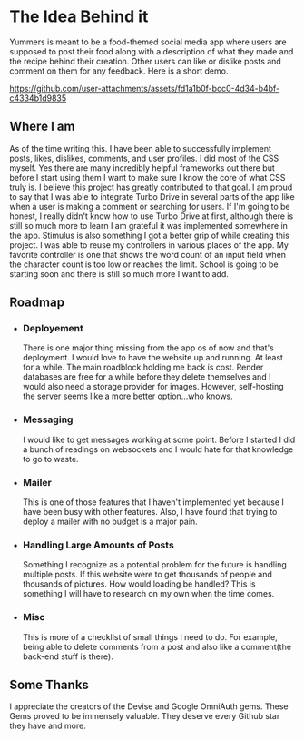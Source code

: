 # The Idea Behind it

Yummers is meant to be a food-themed social media app where users are supposed
to post their food along with a description of what they made and the recipe behind
their creation. Other users can like or dislike posts and comment on them for any feedback. Here is a short demo.



https://github.com/user-attachments/assets/fd1a1b0f-bcc0-4d34-b4bf-c4334b1d9835



## Where I am

As of the time writing this. I have been able to successfully implement posts, likes, dislikes, comments, and user profiles.
I did most of the CSS myself. Yes there are many incredibly helpful frameworks out there but before I start using them
I want to make sure I know the core of what CSS truly is. I believe this project has greatly contributed to that goal.
I am proud to say that I was able to integrate Turbo Drive in several parts of the app like when a user is making a comment
or searching for users. If I'm going to be honest, I really didn't know how to use Turbo Drive at first, although
there is still so much more to learn I am grateful it was implemented somewhere in the app. Stimulus is also something I
got a better grip of while creating this project. I was able to reuse my controllers in various places of the app. My
favorite controller is one that shows the word count of an input field when the character count is too low or
reaches the limit. School is going to be starting soon and there is still so much more I want to add.

## Roadmap

+ ### Deployement
  There is one major thing missing from the app os of now and that's deployment. I would
  love to have the website up and running. At least for a while. The main roadblock holding me
  back is cost. Render databases are free for a while before they delete themselves and I would also need
  a storage provider for images. However, self-hosting the server seems like a more better option...who knows.
+ ### Messaging
  I would like to get messages working at some point. Before I started I did a bunch of readings on websockets
  and I would hate for that knowledge to go to waste.
+ ### Mailer
  This is one of those features that I haven't implemented yet because I have been busy with other features. Also, I have
  found that trying to deploy a mailer with no budget is a major pain.
+ ### Handling Large Amounts of Posts
  Something I recognize as a potential problem for the future is handling multiple posts. If this website were to get
  thousands of people and thousands of pictures. How would loading be handled? This is something I will have to research on
  my own when the time comes.
+ ### Misc
  This is more of a checklist of small things I need to do. For example, being able to delete comments from a post
  and also like a comment(the back-end stuff is there).


## Some Thanks

I appreciate the creators of the Devise and Google OmniAuth gems. These Gems proved to be immensely valuable. They deserve
every Github star they have and more.
